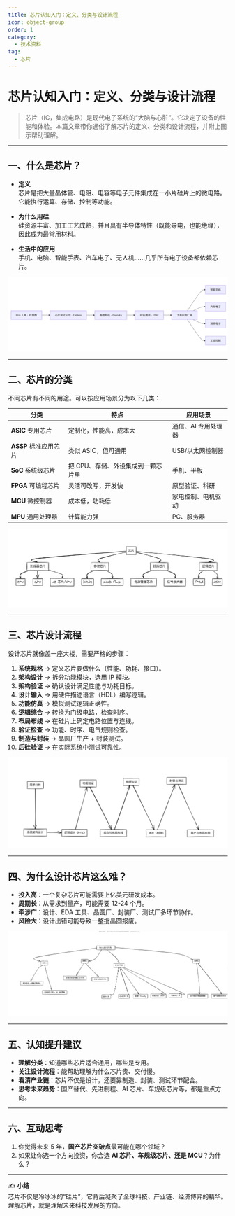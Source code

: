```yaml
---
title: 芯片认知入门：定义、分类与设计流程
icon: object-group
order: 1
category:
  - 技术资料 
tag:
  - 芯片 
---
```

# 芯片认知入门：定义、分类与设计流程

> 芯片（IC，集成电路）是现代电子系统的“大脑与心脏”。它决定了设备的性能和体验。本篇文章带你通俗了解芯片的定义、分类和设计流程，并附上图示帮助理解。

---

## 一、什么是芯片？

- **定义**  
  芯片是把大量晶体管、电阻、电容等电子元件集成在一小片硅片上的微电路。它能执行运算、存储、控制等功能。  

- **为什么用硅**  
  硅资源丰富、加工工艺成熟，并且具有半导体特性（既能导电，也能绝缘），因此成为最常用材料。  

- **生活中的应用**  
  手机、电脑、智能手表、汽车电子、无人机……几乎所有电子设备都依赖芯片。  


![芯片应用](/assets/images/TechLearn/xlc.png)  

---

## 二、芯片的分类

不同芯片有不同的用途。可以按应用场景分为以下几类：

| 分类 | 特点 | 应用场景 |
|------|------|----------|
| **ASIC** 专用芯片 | 定制化，性能高，成本大 | 通信、AI 专用处理器 |
| **ASSP** 标准应用芯片 | 类似 ASIC，但可通用 | USB/以太网控制器 |
| **SoC** 系统级芯片 | 把 CPU、存储、外设集成到一颗芯片里 | 手机、平板 |
| **FPGA** 可编程芯片 | 灵活可改写，开发快 | 原型验证、科研 |
| **MCU** 微控制器 | 成本低，功耗低 | 家电控制、电机驱动 |
| **MPU** 通用处理器 | 计算能力强 | PC、服务器 |


![芯片的分类](/assets/images/TechLearn/xfl.png)  

---

## 三、芯片设计流程

设计芯片就像盖一座大楼，需要严格的步骤：

1. **系统规格** → 定义芯片要做什么（性能、功耗、接口）。  
2. **架构设计** → 拆分功能模块，选用 IP 模块。  
3. **架构验证** → 确认设计满足性能与功耗目标。  
4. **设计输入** → 用硬件描述语言（HDL）编写逻辑。  
5. **功能仿真** → 模拟测试逻辑正确性。  
6. **逻辑综合** → 转换为门级电路，检查时序。  
7. **布局布线** → 在硅片上确定电路位置与连线。  
8. **验证检查** → 功能、时序、电气规则检查。  
9. **制造与封装** → 晶圆厂生产 + 封装测试。  
10. **后硅验证** → 在实际系统中测试可靠性。


![芯片设计流程](/assets/images/TechLearn/yflc.png)  

---

## 四、为什么设计芯片这么难？

- **投入高**：一个复杂芯片可能需要上亿美元研发成本。  
- **周期长**：从需求到量产，可能需要 12-24 个月。  
- **牵涉广**：设计、EDA 工具、晶圆厂、封装厂、测试厂多环节协作。  
- **风险大**：设计出错可能导致一整批晶圆报废。  

![为什么设计芯片这么难](/assets/images/TechLearn/xfx.png)    

---

## 五、认知提升建议

- **理解分类**：知道哪些芯片适合通用，哪些是专用。  
- **关注设计流程**：能帮助理解为什么芯片贵、交付慢。  
- **看清产业链**：芯片不仅是设计，还要靠制造、封装、测试环节配合。  
- **思考未来趋势**：国产替代、先进制程、AI 芯片、车规级芯片等，都是重点方向。  

---

## 六、互动思考

1. 你觉得未来 5 年，**国产芯片突破点**最可能在哪个领域？  
2. 如果让你选一个方向投资，你会选 **AI 芯片、车规级芯片、还是 MCU**？为什么？  

---

✍️ **小结**  
芯片不仅是冷冰冰的“硅片”，它背后凝聚了全球科技、产业链、经济博弈的精华。理解芯片，就是理解未来科技发展的方向。

